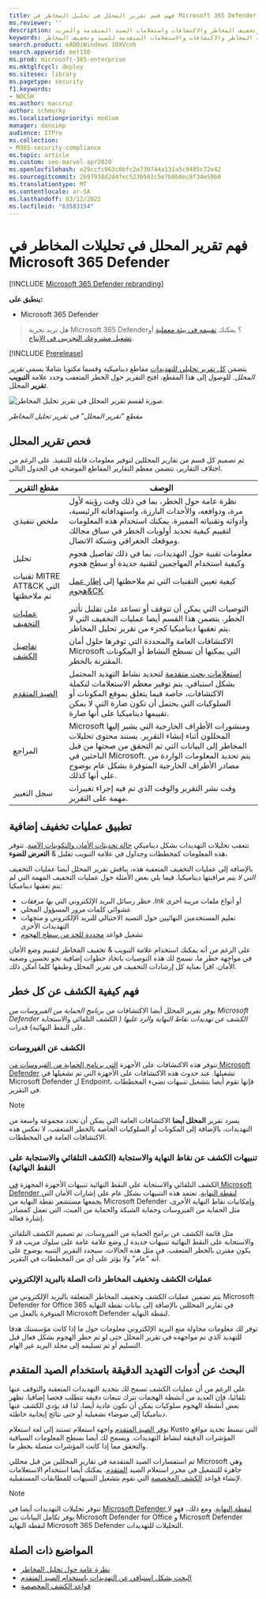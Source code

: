 ```yaml
---
title: فهم قسم تقرير المحلل في تحليل المخاطر في Microsoft 365 Defender
ms.reviewer: ''
description: تعرف على قسم تقرير المحلل لكل تقرير تحليلي للتهديدات. فهم كيفية توفير معلومات حول التهديدات وتخفيف المخاطر والاكتشافات واستعلامات الصيد المتقدمة والمزيد.
keywords: تقرير المحلل وتحليلات المخاطر والاكتشافات والاستعلامات المتقدمة للصيد وتخفيف المخاطر
search.product: eADQiWindows 10XVcnh
search.appverid: met150
ms.prod: microsoft-365-enterprise
ms.mktglfcycl: deploy
ms.sitesec: library
ms.pagetype: security
f1.keywords:
- NOCSH
ms.author: maccruz
author: schmurky
ms.localizationpriority: medium
manager: dansimp
audience: ITPro
ms.collection:
- M365-security-compliance
ms.topic: article
ms.custom: seo-marvel-apr2020
ms.openlocfilehash: e29ccfc963c0bfc2e730744a131a5c9485c72e42
ms.sourcegitcommit: 2697938d2d4fec523b501c5e7b0b8ec8f34e59b0
ms.translationtype: MT
ms.contentlocale: ar-SA
ms.lasthandoff: 03/12/2022
ms.locfileid: "63583154"
---
```

# <a name="understand-the-analyst-report-in-threat-analytics-in-microsoft-365-defender"></a>فهم تقرير المحلل في تحليلات المخاطر في Microsoft 365 Defender

[!INCLUDE [Microsoft 365 Defender rebranding](../includes/microsoft-defender.md)]

**ينطبق على:**

- Microsoft 365 Defender

> هل تريد تجربة Microsoft 365 Defender؟ يمكنك [تقييمه في بيئة معملية](m365d-evaluation.md?ocid=cx-docs-MTPtriallab) أو [تشغيل مشروعك التجريبي في الإنتاج](m365d-pilot.md?ocid=cx-evalpilot).
>

[!INCLUDE [Prerelease](../includes/prerelease.md)]

يتضمن [كل تقرير تحليلي للتهديدات](threat-analytics.md) مقاطع ديناميكية وقسما مكتوبا شاملا يسمى _تقرير المحلل_. للوصول إلى هذا المقطع، افتح التقرير حول الخطر المتعقب وحدد علامة **التبويب تقرير** المحلل.

![صورة لقسم تقرير المحلل في تقرير تحليل المخاطر.](../../media/threat-analytics/ta_analystreport_mtp.png)

_مقطع "تقرير المحلل" في تقرير تحليل المخاطر_

## <a name="scan-the-analyst-report"></a>فحص تقرير المحلل

تم تصميم كل قسم من تقارير المحللين لتوفير معلومات قابلة للتنفيذ. على الرغم من اختلاف التقارير، تتضمن معظم التقارير المقاطع الموضحة في الجدول التالي.

| مقطع التقرير | الوصف |
|--|--|
| ملخص تنفيذي | نظرة عامة حول الخطر، بما في ذلك وقت رؤيته لأول مرة، ودوافعه، والأحداث البارزة، واستهدافاته الرئيسية، وأدواته وتقنياته المميزة. يمكنك استخدام هذه المعلومات لتقييم كيفية تحديد أولويات الخطر في سياق مجالك وموقعك الجغرافي وشبكة الاتصال. |
| تحليل | معلومات تقنية حول التهديدات، بما في ذلك تفاصيل هجوم وكيفية استخدام المهاجمين لتقنية جديدة أو سطح هجوم |
| تقنيات MITRE ATT&CK التي تم ملاحظتها | كيفية تعيين التقنيات التي تم ملاحظتها إلى [إطار عمل هجوم&CK](https://attack.mitre.org/) |
| [عمليات التخفيف](#apply-additional-mitigations) | التوصيات التي يمكن أن تتوقف أو تساعد على تقليل تأثير الخطر. يتضمن هذا القسم أيضا عمليات التخفيف التي لا يتم تعقبها ديناميكيا كجزء من تقرير تحليل المخاطر. |
| [تفاصيل الكشف](#understand-how-each-threat-can-be-detected) | الاكتشافات العامة والمحددة التي توفرها حلول أمان Microsoft التي يمكنها أن تسطح النشاط أو المكونات المقترنة بالخطر. |
| [الصيد المتقدم](#find-subtle-threat-artifacts-using-advanced-hunting) | [استعلامات بحث متقدمة](advanced-hunting-overview.md) لتحديد نشاط التهديد المحتمل بشكل استباقي. يتم توفير معظم الاستعلامات لتكملة الاكتشافات، خاصة فيما يتعلق بموقع المكونات أو السلوكيات التي يحتمل أن تكون ضارة التي لا يمكن تقييمها ديناميكيا على أنها ضارة. |
| المراجع | Microsoft ومنشورات  الأطراف الخارجية التي يشير إليها المحللون أثناء إنشاء التقرير. يستند محتوى تحليلات المخاطر إلى البيانات التي تم التحقق من صحتها من قبل الباحثين في Microsoft. يتم تحديد المعلومات الواردة من مصادر  الأطراف الخارجية المتوفرة بشكل عام بوضوح على أنها كذلك. |
| سجل التغيير | وقت نشر التقرير والوقت الذي تم فيه إجراء تغييرات مهمة على التقرير. |

## <a name="apply-additional-mitigations"></a>تطبيق عمليات تخفيف إضافية

تتعقب تحليلات التهديدات بشكل ديناميكي [حالة تحديثات الأمان والتكوينات الآمنة](threat-analytics.md#exposure-and-mitigations-review-list-of-mitigations-and-the-status-of-your-devices). تتوفر هذه المعلومات كمخططات وجداول في علامة التبويب تقليل & **التعرض للضوء.**

بالإضافة إلى عمليات التخفيف المتعقبة هذه، يناقش تقرير المحلل أيضا عمليات التخفيف _التي لا يتم_ مراقبتها ديناميكيا. فيما يلي بعض الأمثلة حول عمليات التخفيف المهمة التي لم يتم تعقبها ديناميكيا:

- حظر رسائل البريد الإلكتروني التي _بها مرفقات .lnk_ أو أنواع ملفات مريبة أخرى
- عشوائي كلمات مرور المسؤول المحلي
- تعليم المستخدمين النهائيين حول التصيد الاحتيالي للبريد الإلكتروني و متجهات التهديدات الأخرى
- تشغيل قواعد [محددة للحد من سطح الهجوم](/windows/security/threat-protection/microsoft-defender-atp/attack-surface-reduction)

على الرغم من أنه يمكنك  استخدام علامة التبويب & تخفيف المخاطر لتقييم وضع الأمان في مواجهة خطر ما، تسمح لك هذه التوصيات باتخاذ خطوات إضافية نحو تحسين وضعية الأمان. اقرأ بعناية كل إرشادات التخفيف في تقرير المحلل وطبقها كلما أمكن ذلك.

## <a name="understand-how-each-threat-can-be-detected"></a>فهم كيفية الكشف عن كل خطر

يوفر تقرير المحلل أيضا الاكتشافات من _برنامج الحماية من الفيروسات من Microsoft Defender الكشف عن تهديدات نقاط النهاية والرد عليها (_ الكشف التلقائي والاستجابة على النقط النهائية) قدرات.

### <a name="antivirus-detections"></a>الكشف عن الفيروسات

تتوفر هذه الاكتشافات على الأجهزة [التي برنامج الحماية من الفيروسات من Microsoft Defender](/windows/security/threat-protection/microsoft-defender-antivirus/microsoft-defender-antivirus-in-windows-10) تشغيلها. عند حدوث هذه الاكتشافات على الأجهزة التي تم تشغيلها في Microsoft Defender ل Endpoint، فإنها تقوم أيضا بتشغيل تنبيهات تضيء المخططات في التقرير.

>[!NOTE]
>يسرد تقرير **المحلل أيضا** الاكتشافات العامة التي يمكن أن تحدد مجموعة واسعة من التهديدات، بالإضافة إلى المكونات أو السلوكيات الخاصة بالخطر المتعقب. لا تعكس هذه الاكتشافات العامة في المخططات.

### <a name="endpoint-detection-and-response-edr-alerts"></a>تنبيهات الكشف عن نقاط النهاية والاستجابة (الكشف التلقائي والاستجابة على النقط النهائية)

الكشف التلقائي والاستجابة على النقط النهائية تنبيهات الأجهزة المجهزة [في Microsoft Defender لنقطة النهاية](/windows/security/threat-protection/microsoft-defender-atp/onboard-configure). تعتمد هذه التنبيهات بشكل عام على إشارات الأمان التي يجمعها مستشعر نقطة النهاية من Microsoft Defender وإمكانيات نقاط النهاية الأخرى، مثل الحماية من الفيروسات وحماية الشبكة والحماية من العبث، التي تعمل كمصادر إشارة فعالة.

مثل قائمة الكشف عن برامج الحماية من الفيروسات، تم تصميم الكشف التلقائي والاستجابة على النقط النهائية تنبيهات جديدة ل وضع علامة عامة على سلوك مريب قد لا يكون مقترن بالخطر المتعقب. في مثل هذه الحالات، سيحدد التقرير التنبيه بوضوح على أنه "عام" ولا يؤثر على أي من المخططات في التقرير.

### <a name="email-related-detections-and-mitigations"></a>عمليات الكشف وتخفيف المخاطر ذات الصلة بالبريد الإلكتروني

يتم تضمين عمليات الكشف وتخفيف المخاطر المتعلقة بالبريد الإلكتروني من Microsoft Defender for Office 365 في تقارير المحللين بالإضافة إلى بيانات نقطة النهاية المتوفرة بالفعل من Microsoft Defender لنقطة النهاية.

توفر لك معلومات محاولة منع البريد الإلكتروني معلومات حول ما إذا كانت مؤسستك هدفا للتهديد الذي تم مواجهةه في تقرير المحلل حتى لو تم حظر الهجوم بشكل فعال قبل التسليم أو تم تسليمه إلى مجلد البريد غير الهام.

## <a name="find-subtle-threat-artifacts-using-advanced-hunting"></a>البحث عن أدوات التهديد الدقيقة باستخدام الصيد المتقدم

على الرغم من أن عمليات الكشف تسمح لك بتحديد التهديدات المتعقبة والتوقف عنها تلقائيا، فإن العديد من أنشطة الهجمات تترك تتبعات دقيقة تتطلب فحصا إضافيا. تظهر بعض أنشطة الهجوم سلوكيات يمكن أن تكون عادية أيضا، لذا قد يؤدي الكشف عنها ديناميكيا إلى ضوضاء تشغيلية أو حتى نتائج إيجابية خاطئة.

[يوفر الصيد المتقدم](advanced-hunting-overview.md) واجهة استعلام تستند إلى لغة استعلام Kusto التي تبسط تحديد مواقع المؤشرات الدقيقة لنشاط التهديدات. ويسمح لك أيضا بسطح المعلومات السياقية والتحقق مما إذا كانت المؤشرات متصلة بخطر ما.

تم استفسارات الصيد المتقدمة في تقارير المحللين من قبل محللي Microsoft وهي جاهزة للتشغيل في محرر استعلام الصيد [المتقدم](https://security.microsoft.com/advanced-hunting). يمكنك أيضا استخدام الاستعلامات لإنشاء قواعد [الكشف المخصصة](custom-detection-rules.md) التي تقوم بتشغيل التنبيهات للمطابقات المستقبلية.

>[!NOTE]
> تتوفر تحليلات التهديدات أيضا في [Microsoft Defender لنقطة النهاية](/windows/security/threat-protection/microsoft-defender-atp/threat-analytics). ومع ذلك، فهو لا يوفر تكامل البيانات بين Microsoft Defender for Office و Microsoft Defender لنقطة النهاية Microsoft 365 Defender التحليلات للتهديدات.

## <a name="related-topics"></a>المواضيع ذات الصلة

- [نظرة عامة حول تحليل المخاطر](threat-analytics.md)
- [البحث بشكل استباقي عن التهديدات باستخدام الصيد المتقدم](advanced-hunting-overview.md)
- [قواعد الكشف المخصصة](custom-detection-rules.md)
